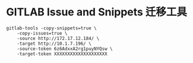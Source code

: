 # GITLAB Issue and Snippets 迁移工具



```shell
gitlab-tools -copy-snippets=true \
	-copy-issues=true \
	-source http://172.17.12.184/ \
	-target http://10.1.7.196/ \
	-source-token 6z6AdxxA2rg1puyNYQsw \
	-target-token XXXXXXXXXXXXXXXXXXXX
```

